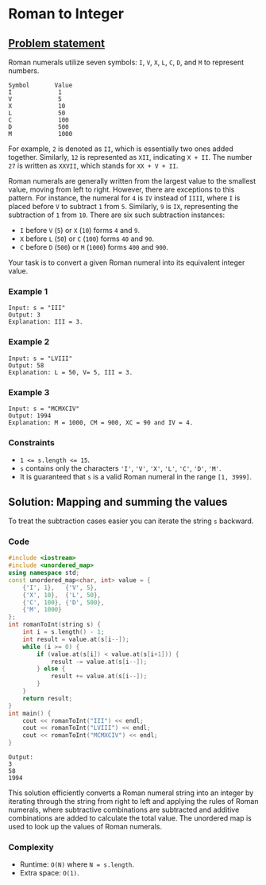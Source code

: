 # Roman to Integer

## [Problem statement](https://leetcode.com/problems/roman-to-integer/)

Roman numerals utilize seven symbols: `I`, `V`, `X`, `L`, `C`, `D`, and `M` to represent numbers. 

```text
Symbol       Value
I             1
V             5
X             10
L             50
C             100
D             500
M             1000
```

For example, `2` is denoted as `II`, which is essentially two ones added together. Similarly, `12` is represented as `XII`, indicating `X + II`. The number `27` is written as `XXVII`, which stands for `XX + V + II`.

Roman numerals are generally written from the largest value to the smallest value, moving from left to right. However, there are exceptions to this pattern. For instance, the numeral for `4` is `IV` instead of `IIII`, where `I` is placed before `V` to subtract `1` from `5`. Similarly, `9` is `IX`, representing the subtraction of `1` from `10`. There are six such subtraction instances:

- `I` before `V` (`5`) or `X` (`10`) forms `4` and `9`.
- `X` before `L` (`50`) or `C` (`100`) forms `40` and `90`.
- `C` before `D` (`500`) or `M` (`1000`) forms `400` and `900`.

Your task is to convert a given Roman numeral into its equivalent integer value. 

### Example 1
```text
Input: s = "III"
Output: 3
Explanation: III = 3.
```
### Example 2
```text
Input: s = "LVIII"
Output: 58
Explanation: L = 50, V= 5, III = 3.
```

### Example 3
```text
Input: s = "MCMXCIV"
Output: 1994
Explanation: M = 1000, CM = 900, XC = 90 and IV = 4.
``` 

### Constraints

* `1 <= s.length <= 15`.
* `s` contains only the characters `'I'`, `'V'`, `'X'`, `'L'`, `'C'`, `'D'`, `'M'`.
* It is guaranteed that `s` is a valid Roman numeral in the range `[1, 3999]`.

## Solution: Mapping and summing the values

To treat the subtraction cases easier you can iterate the string `s` backward.

### Code
```cpp
#include <iostream>
#include <unordered_map>
using namespace std;
const unordered_map<char, int> value = {
    {'I', 1},   {'V', 5},
    {'X', 10},  {'L', 50},
    {'C', 100}, {'D', 500},
    {'M', 1000}
};
int romanToInt(string s) {
    int i = s.length() - 1;
    int result = value.at(s[i--]);
    while (i >= 0) {
        if (value.at(s[i]) < value.at(s[i+1])) {
            result -= value.at(s[i--]); 
        } else {
            result += value.at(s[i--]);
        }
    }
    return result;
}
int main() {
    cout << romanToInt("III") << endl;
    cout << romanToInt("LVIII") << endl;
    cout << romanToInt("MCMXCIV") << endl;
}
```
```text
Output:
3
58
1994
```

This solution efficiently converts a Roman numeral string into an integer by iterating through the string from right to left and applying the rules of Roman numerals, where subtractive combinations are subtracted and additive combinations are added to calculate the total value. The unordered map is used to look up the values of Roman numerals. 

### Complexity

* Runtime: `O(N)` where `N = s.length`.
* Extra space: `O(1)`.



